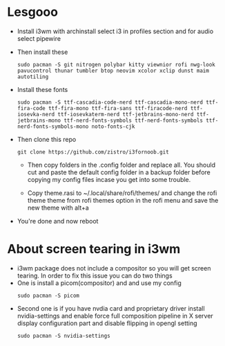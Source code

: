 
# Lesgooo 
* Install i3wm with archinstall select i3 in profiles section and for audio select pipewire

* Then install these

  ```
  sudo pacman -S git nitrogen polybar kitty viewnior rofi nwg-look pavucontrol thunar tumbler btop neovim xcolor xclip dunst maim autotiling 

* Install these fonts
  ```
  sudo pacman -S ttf-cascadia-code-nerd ttf-cascadia-mono-nerd ttf-fira-code ttf-fira-mono ttf-fira-sans ttf-firacode-nerd ttf-iosevka-nerd ttf-iosevkaterm-nerd ttf-jetbrains-mono-nerd ttf-jetbrains-mono ttf-nerd-fonts-symbols ttf-nerd-fonts-symbols ttf-nerd-fonts-symbols-mono noto-fonts-cjk
  ```
* Then clone this repo
  ```
  git clone https://github.com/zistro/i3fornoob.git
  ```

  * Then copy folders in the .config folder and replace all. You should cut and paste the default config folder in a backup folder before copying my config files incase you get into some trouble.
  
  * Copy theme.rasi to ~/.local/share/rofi/themes/ and change the rofi theme theme from rofi themes option in the rofi menu and save the new theme with alt+a
* You're done and now reboot
# About screen tearing in i3wm 
* i3wm package does not include a compositor so you will get screen tearing. In order to fix this issue you can do two things
* One is install a picom(compositor) and and use my config
  ```
  sudo pacman -S picom
  ```
* Second one is if you have nvdia card and proprietary driver install nvidia-settings and enable force full composition pipeline in X server display configuration part
  and disable flipping in opengl setting
  ```
  sudo pacman -S nvidia-settings
  ```   
  
